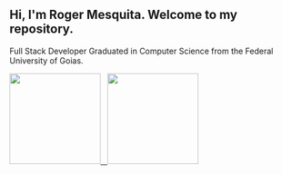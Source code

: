 ## Hi, I'm Roger Mesquita. Welcome to my repository.

Full Stack Developer Graduated in Computer Science from the Federal University of Goias.


  <a href="https://github.com/RogerMesquita">
  <div style="display: inline_block">
  <img height="160em" src="https://github-readme-stats-eight-theta.vercel.app/api/top-langs/?username=RogerMesquita&layout=compact&langs_count=8&theme=tokyonight"/>
    &nbsp
    <img height="160em" src="https://github-readme-stats-eight-theta.vercel.app/api?username=RogerMesquita&show_icons=true&theme=tokyonight&include_all_commits=true&count_private=true"/>
  </div>
  </a>
  </br>

